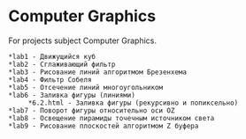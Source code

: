 # Computer Graphics
For projects subject Computer Graphics.

    *lab1 - Движущийся куб
    *lab2 - Сглаживающий фильтр
    *lab3 - Рисование линий алгоритмом Брезенхема
    *lab4 - Фильтр Собеля
    *lab5 - Отсечение линий многоугольником
    *lab6 - Заливка фигуры (линиями)
         *6.2.html - Заливка фигуры (рекурсивно и попиксельно)
    *lab7 - Поворот фигуры относительно оси OZ
    *lab8 - Освещение пирамиды точечным источником света
    *lab9 - Рисование плоскостей алгоритмом Z буфера
